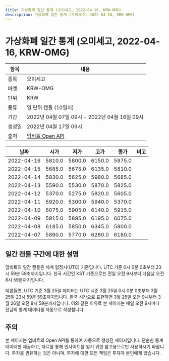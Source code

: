 ```yaml
---
title: 가상화폐 일간 통계 (오미세고, 2022-04-16, KRW-OMG)
description: 가상화폐 일간 통계 (오미세고, 2022-04-16, KRW-OMG)
---
```



가상화폐 일간 통계 (오미세고, 2022-04-16, KRW-OMG)
===

|항목|내용|
|--|--|
|종목|오미세고|
|마켓|KRW-OMG|
|단위|KRW|
|종류|일 단위 캔들 (10일치)|
|기간|2022년 04월 07일 09시 - 2022년 04월 16일 09시|
|생성일|2022년 04월 17일 09시|
|출처|[업비트 Open API](https://docs.upbit.com)|


|날짜|시가|저가|고가|종가|비고|
|--|--|--|--|--|--|
|2022-04-16|5810.0|5800.0|6150.0|5975.0|    |
|2022-04-15|5685.0|5675.0|6135.0|5810.0|    |
|2022-04-14|5830.0|5625.0|5980.0|5685.0|    |
|2022-04-13|5590.0|5530.0|5870.0|5825.0|    |
|2022-04-12|5370.0|5275.0|5820.0|5605.0|    |
|2022-04-11|5920.0|5300.0|5940.0|5370.0|    |
|2022-04-10|6075.0|5905.0|6140.0|5915.0|    |
|2022-04-09|5915.0|5895.0|6195.0|6075.0|    |
|2022-04-08|6185.0|5850.0|6345.0|5900.0|    |
|2022-04-07|5890.0|5770.0|6280.0|6180.0|    |


일간 캔들 구간에 대한 설명
---


업비트의 일간 캔들은 세계 협정시(UTC) 기준입니다. 
UTC 기준 0시 0분 0초부터 23시 59분 59초까지입니다. 
한국 시간인 KST 기준으로는 전일 오전 9시부터 다음날 오전 8시 59분까지입니다. 


예를들면, UTC 기준 3월 25일 데이터는 UTC 시준 3월 25일 0시 0분 0초부터 3월 25일 23시 59분 59초까지입니다. 
한국 시간으로 표현하면 3월 25일 오전 9시부터 3월 26일 오전 8시 59분까지입니다. 
이와 같은 이유로 본 페이지는 매일 오전 9시마다 전날의 통계 데이터를 자동으로 작성합니다. 


주의
---


본 페이지는 업비트의 Open API를 통하여 자동으로 생성된 페이지입니다. 
단순한 통계 데이터만 제공하고, 자료를 통해 인사이트를 얻기 위한 참고용으로만 사용하시기 바랍니다. 
투자를 권유하는 것은 아니며, 투자에 대한 모든 책임은 투자자 본인에게 있습니다. 
